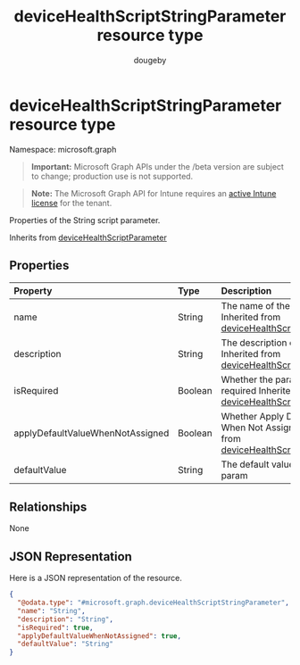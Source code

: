 ﻿---
title: "deviceHealthScriptStringParameter resource type"
description: "Properties of the  String script parameter."
author: "dougeby"
localization_priority: Normal
ms.prod: "intune"
doc_type: resourcePageType
---

# deviceHealthScriptStringParameter resource type

Namespace: microsoft.graph

> **Important:** Microsoft Graph APIs under the /beta version are subject to change; production use is not supported.

> **Note:** The Microsoft Graph API for Intune requires an [active Intune license](https://go.microsoft.com/fwlink/?linkid=839381) for the tenant.

Properties of the  String script parameter.

Inherits from [deviceHealthScriptParameter](../resources/intune-devices-devicehealthscriptparameter.md)

## Properties

| Property                         | Type    | Description                                                                                                                                           |
| :------------------------------- | :------ | :---------------------------------------------------------------------------------------------------------------------------------------------------- |
| name                             | String  | The name of the param Inherited from [deviceHealthScriptParameter](../resources/intune-devices-devicehealthscriptparameter.md)                        |
| description                      | String  | The description of the param Inherited from [deviceHealthScriptParameter](../resources/intune-devices-devicehealthscriptparameter.md)                 |
| isRequired                       | Boolean | Whether the param is required Inherited from [deviceHealthScriptParameter](../resources/intune-devices-devicehealthscriptparameter.md)                |
| applyDefaultValueWhenNotAssigned | Boolean | Whether Apply DefaultValue When Not Assigned Inherited from [deviceHealthScriptParameter](../resources/intune-devices-devicehealthscriptparameter.md) |
| defaultValue                     | String  | The default value of string param                                                                                                                     |

## Relationships

None

## JSON Representation

Here is a JSON representation of the resource.

<!-- {
  "blockType": "resource",
  "@odata.type": "microsoft.graph.deviceHealthScriptStringParameter"
}
-->

```json
{
  "@odata.type": "#microsoft.graph.deviceHealthScriptStringParameter",
  "name": "String",
  "description": "String",
  "isRequired": true,
  "applyDefaultValueWhenNotAssigned": true,
  "defaultValue": "String"
}
```
